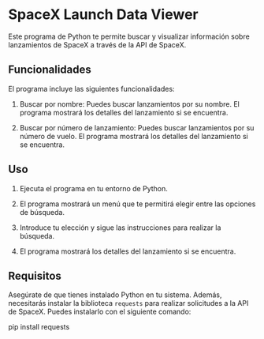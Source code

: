 # SpaceX Launch Data Viewer

  Este programa de Python te permite buscar y visualizar información sobre lanzamientos de SpaceX a través de la API de SpaceX.

## Funcionalidades

  El programa incluye las siguientes funcionalidades:
  
  1. Buscar por nombre: Puedes buscar lanzamientos por su nombre. El programa mostrará los detalles del lanzamiento si se encuentra.
  
  2. Buscar por número de lanzamiento: Puedes buscar lanzamientos por su número de vuelo. El programa mostrará los detalles del lanzamiento si se encuentra.

## Uso

  1. Ejecuta el programa en tu entorno de Python.

  2. El programa mostrará un menú que te permitirá elegir entre las opciones de búsqueda.

  3. Introduce tu elección y sigue las instrucciones para realizar la búsqueda.

  4. El programa mostrará los detalles del lanzamiento si se encuentra.

## Requisitos

  Asegúrate de que tienes instalado Python en tu sistema. Además, necesitarás instalar la biblioteca `requests` para realizar solicitudes a la API de SpaceX. Puedes instalarlo con el siguiente comando:

  pip install requests
